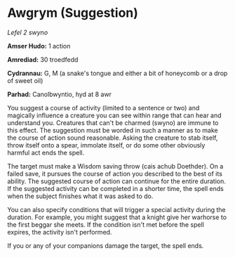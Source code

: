 # Awgrym (Suggestion)

*Lefel 2 swyno*

**Amser Hudo:** 1 action

**Amrediad:** 30 troedfedd

**Cydrannau:** G, M (a snake's tongue and either a bit of honeycomb or a drop of sweet oil)

**Parhad:** Canolbwyntio, hyd at 8 awr

You suggest a course of activity (limited to a sentence or two) and magically influence a creature you can see within range that can hear and understand you. Creatures that can't be charmed (swyno) are immune to this effect. The suggestion must be worded in such a manner as to make the course of action sound reasonable. Asking the creature to stab itself, throw itself onto a spear, immolate itself, or do some other obviously harmful act ends the spell.

The target must make a Wisdom saving throw (cais achub Doethder). On a failed save, it pursues the course of action you described to the best of its ability. The suggested course of action can continue for the entire duration. If the suggested activity can be completed in a shorter time, the spell ends when the subject finishes what it was asked to do.

You can also specify conditions that will trigger a special activity during the duration. For example, you might suggest that a knight give her warhorse to the first beggar she meets. If the condition isn't met before the spell expires, the activity isn't performed.

If you or any of your companions damage the target, the spell ends.